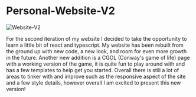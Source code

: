 # Personal-Website-V2
![Website-V2](https://user-images.githubusercontent.com/72225524/170402299-85a4b153-8086-4131-a003-3d119df86e89.png)

For the second iteration of my website I decided to take the opportunity to learn a little bit of react and typescript. My website has been rebuilt from the ground up with new code, a new look, and room for even more growth in the future. Another new addition is a CGOL (Conway's game of life) page with a working version of the game, it is quite fun to play around with and has a few templates to help get you started. Overall there is still a lot of areas to tinker with and improve such as the responsive aspect of the site and a few style details, however overall I am excited to present this new version!
